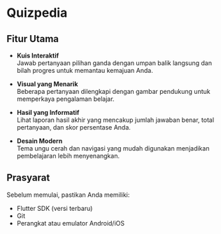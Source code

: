# Quizpedia

## Fitur Utama

- **Kuis Interaktif**  
  Jawab pertanyaan pilihan ganda dengan umpan balik langsung dan bilah progres untuk memantau kemajuan Anda.

- **Visual yang Menarik**  
  Beberapa pertanyaan dilengkapi dengan gambar pendukung untuk memperkaya pengalaman belajar.

- **Hasil yang Informatif**  
  Lihat laporan hasil akhir yang mencakup jumlah jawaban benar, total pertanyaan, dan skor persentase Anda.

- **Desain Modern**  
  Tema ungu cerah dan navigasi yang mudah digunakan menjadikan pembelajaran lebih menyenangkan.

## Prasyarat

Sebelum memulai, pastikan Anda memiliki:
- Flutter SDK (versi terbaru)
- Git
- Perangkat atau emulator Android/iOS
